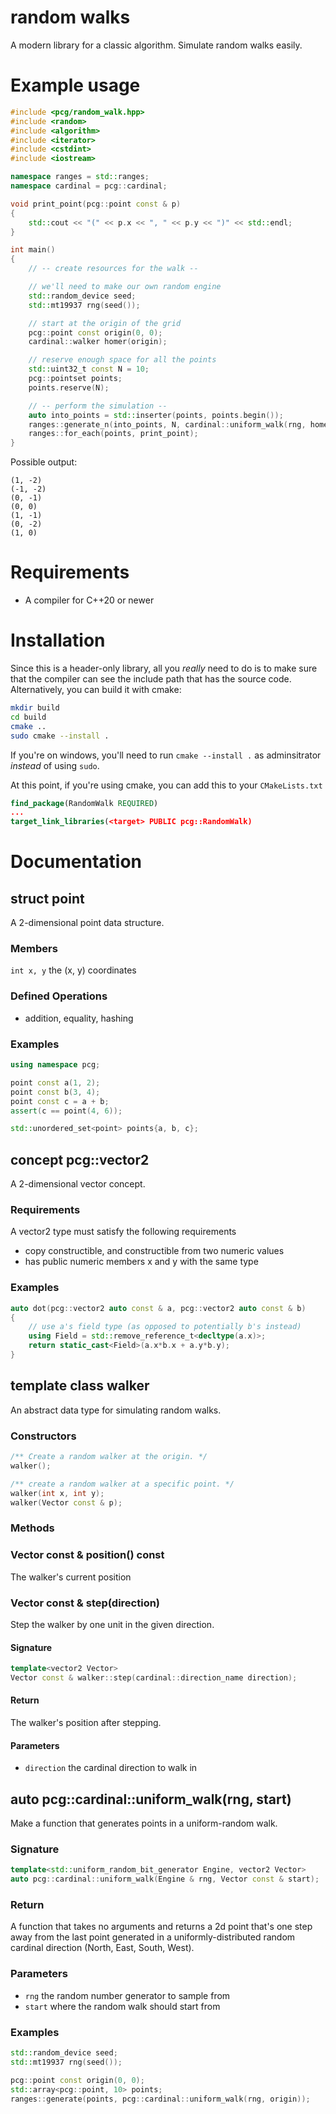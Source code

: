 # random walks

A modern library for a classic algorithm. Simulate random walks easily.

# Example usage

```cpp
#include <pcg/random_walk.hpp>
#include <random>
#include <algorithm>
#include <iterator>
#include <cstdint>
#include <iostream>

namespace ranges = std::ranges;
namespace cardinal = pcg::cardinal;

void print_point(pcg::point const & p)
{
    std::cout << "(" << p.x << ", " << p.y << ")" << std::endl;
}

int main()
{
    // -- create resources for the walk --

    // we'll need to make our own random engine
    std::random_device seed;
    std::mt19937 rng(seed());

    // start at the origin of the grid
    pcg::point const origin(0, 0);
    cardinal::walker homer(origin);

    // reserve enough space for all the points
    std::uint32_t const N = 10;
    pcg::pointset points;
    points.reserve(N);

    // -- perform the simulation --
    auto into_points = std::inserter(points, points.begin());
    ranges::generate_n(into_points, N, cardinal::uniform_walk(rng, homer));
    ranges::for_each(points, print_point);
}
```

Possible output:

```
(1, -2)
(-1, -2)
(0, -1)
(0, 0)
(1, -1)
(0, -2)
(1, 0)
```

# Requirements
- A compiler for C++20 or newer

# Installation
Since this is a header-only library, all you _really_ need to do is to make sure
that the compiler can see the include path that has the source code.
Alternatively, you can build it with cmake:

```sh
mkdir build
cd build
cmake ..
sudo cmake --install .
```

If you're on windows, you'll need to run `cmake --install .` as adminsitrator
_instead_ of using `sudo`.

At this point, if you're using cmake, you can add this to your `CMakeLists.txt`

```cmake
find_package(RandomWalk REQUIRED)
...
target_link_libraries(<target> PUBLIC pcg::RandomWalk)
```

# Documentation

## struct point
A 2-dimensional point data structure.

### Members
`int x, y` the (x, y) coordinates

### Defined Operations
- addition, equality, hashing

### Examples
```cpp
using namespace pcg;

point const a(1, 2);
point const b(3, 4);
point const c = a + b;
assert(c == point(4, 6));

std::unordered_set<point> points{a, b, c};
```

## concept pcg::vector2
A 2-dimensional vector concept.
 
### Requirements
A vector2 type must satisfy the following requirements
- copy constructible, and constructible from two numeric values
- has public numeric members x and y with the same type

### Examples
```cpp
auto dot(pcg::vector2 auto const & a, pcg::vector2 auto const & b)
{
    // use a's field type (as opposed to potentially b's instead)
    using Field = std::remove_reference_t<decltype(a.x)>;
    return static_cast<Field>(a.x*b.x + a.y*b.y);
}
```

## template<vector2 Vector> class walker
An abstract data type for simulating random walks.

### Constructors

```cpp
/** Create a random walker at the origin. */
walker();

/** create a random walker at a specific point. */
walker(int x, int y);
walker(Vector const & p);
```

### Methods

### Vector const & position() const
The walker's current position

### Vector const & step(direction)
Step the walker by one unit in the given direction.

#### Signature

```cpp
template<vector2 Vector>
Vector const & walker::step(cardinal::direction_name direction);
```

#### Return
The walker's position after stepping.

#### Parameters
- `direction` the cardinal direction to walk in

## auto pcg::cardinal::uniform_walk(rng, start)
Make a function that generates points in a uniform-random walk.

### Signature
```cpp
template<std::uniform_random_bit_generator Engine, vector2 Vector>
auto pcg::cardinal::uniform_walk(Engine & rng, Vector const & start);
```

### Return
A function that takes no arguments and returns a 2d point that's one step away
from the last point generated in a uniformly-distributed random cardinal
direction (North, East, South, West).

### Parameters
- `rng` the random number generator to sample from
- `start` where the random walk should start from

### Examples
```cpp
std::random_device seed;
std::mt19937 rng(seed());

pcg::point const origin(0, 0);
std::array<pcg::point, 10> points;
ranges::generate(points, pcg::cardinal::uniform_walk(rng, origin));
```